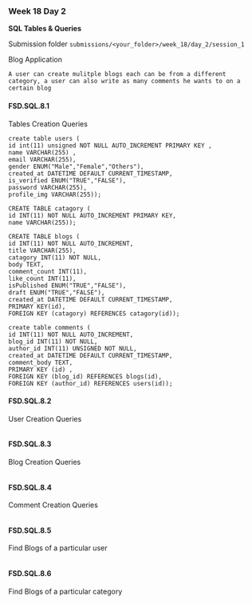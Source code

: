 ### Week 18 Day 2

**SQL Tables & Queries**

Submission folder `submissions/<your_folder>/week_18/day_2/session_1`

Blog Application

```
A user can create mulitple blogs each can be from a different category, a user can also write as many comments he wants to on a certain blog
```

#### FSD.SQL.8.1

Tables Creation Queries

```mysql
create table users (
id int(11) unsigned NOT NULL AUTO_INCREMENT PRIMARY KEY ,
name VARCHAR(255) ,
email VARCHAR(255),
gender ENUM("Male","Female","Others"),
created_at DATETIME DEFAULT CURRENT_TIMESTAMP,
is_verified ENUM("TRUE","FALSE"),
password VARCHAR(255),
profile_img VARCHAR(255));

CREATE TABLE catagory (
id INT(11) NOT NULL AUTO_INCREMENT PRIMARY KEY,
name VARCHAR(255));

CREATE TABLE blogs (
id INT(11) NOT NULL AUTO_INCREMENT,
title VARCHAR(255),
catagory INT(11) NOT NULL,
body TEXT,
comment_count INT(11),
like_count INT(11),
isPublished ENUM("TRUE","FALSE"),
draft ENUM("TRUE","FALSE"),
created_at DATETIME DEFAULT CURRENT_TIMESTAMP,
PRIMARY KEY(id),
FOREIGN KEY (catagory) REFERENCES catagory(id));

create table comments (
id INT(11) NOT NULL AUTO_INCREMENT,
blog_id INT(11) NOT NULL,
author_id INT(11) UNSIGNED NOT NULL,
created_at DATETIME DEFAULT CURRENT_TIMESTAMP,
comment_body TEXT,
PRIMARY KEY (id) ,
FOREIGN KEY (blog_id) REFERENCES blogs(id),
FOREIGN KEY (author_id) REFERENCES users(id));

```

#### FSD.SQL.8.2

User Creation Queries

```mysql

```

#### FSD.SQL.8.3

Blog Creation Queries

```mysql

```

#### FSD.SQL.8.4

Comment Creation Queries

```mysql

```

#### FSD.SQL.8.5

Find Blogs of a particular user

```mysql

```

#### FSD.SQL.8.6

Find Blogs of a particular category

```mysql

```
